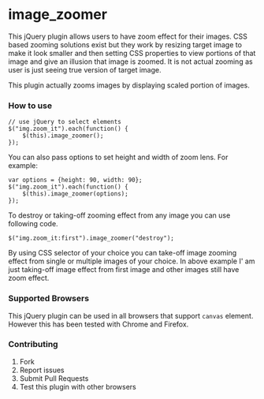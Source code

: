image_zoomer
============

This jQuery plugin allows users to have zoom effect for their images. CSS based zooming solutions exist but they work by resizing target image to make it look smaller and then setting CSS properties to view portions of that image and give an illusion that image is zoomed. It is not actual zooming as user is just seeing true version of target image.

This plugin actually zooms images by displaying scaled portion of images. 

### How to use
	
	// use jQuery to select elements
	$("img.zoom_it").each(function() {
    	$(this).image_zoomer();
  	});

You can also pass options to set height and width of zoom lens. For example:

	var options = {height: 90, width: 90};
	$("img.zoom_it").each(function() {
    	$(this).image_zoomer(options);
  	});
  	
To destroy or taking-off zooming effect from any image you can use following code.

	$("img.zoom_it:first").image_zoomer("destroy");
	
By using CSS selector of your choice you can take-off image zooming effect from single or multiple images of your choice. In above example I' am just taking-off image effect from first image and other images still have zoom effect.


### Supported Browsers

This jQuery plugin can be used in all browsers that support `canvas` element. However this has been tested with Chrome and Firefox.

### Contributing


1. Fork
2. Report issues
3. Submit Pull Requests
4. Test this plugin with other browsers


